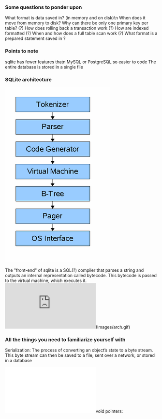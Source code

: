 ### Some questions to ponder upon
What format is data saved in? (in memory and on disk)\n
When does it move from memory to disk?
Why can there be only one primary key per table? (?)
How does rolling back a transaction work (?)
How are indexed formatted (?)
When and how does a full table scan work (?)
What format is a prepared statement saved in ?

### Points to note
sqlite has fewer features thatn MySQL or PostgreSQL so easier to code
The entire database is stored in a single file


### SQLite architecture
![title](Images/design.gif)

The "front-end" of sqlite is a SQL(?) compiler that parses a string and outputs an internal representation called bytecode.
This bytecode is passed to the virtual machine, which executes it.
![SQLite Architecture](https://www.sqlite.org/arch.html)(Images/arch.gif)

### All the things you need to familiarize yourself with

Serialization: The process of converting an object’s state to a byte stream. This byte stream can then be saved to a file, sent over a network, or stored in a database

![void pointers](/projects2/repos/SQLite-from-C/del.c)void pointers:



